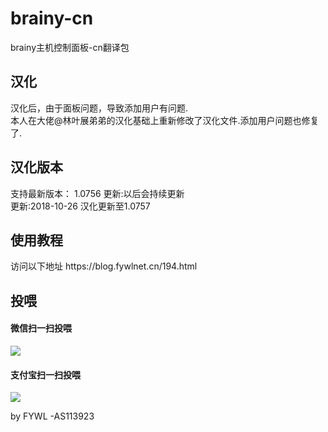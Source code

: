 # brainy-cn
brainy主机控制面板-cn翻译包
<h2>汉化</h2>
汉化后，由于面板问题，导致添加用户有问题.
</br>本人在大佬@林叶展弟弟的汉化基础上重新修改了汉化文件.添加用户问题也修复了.

<h2>汉化版本</h2>
支持最新版本： 1.0756
更新:以后会持续更新
</br>更新:2018-10-26 汉化更新至1.0757

<h2>使用教程</h2>
访问以下地址 https://blog.fywlnet.cn/194.html

<h2>投喂</h2>			
<h4>微信扫一扫投喂</h4>
<img src="https://blog.fywlnet.cn/images/1539175170786.jpg">
<h4>支付宝扫一扫投喂</h4>
<img src="https://blog.fywlnet.cn/images/1539175192974.jpg">


by FYWL -AS113923
